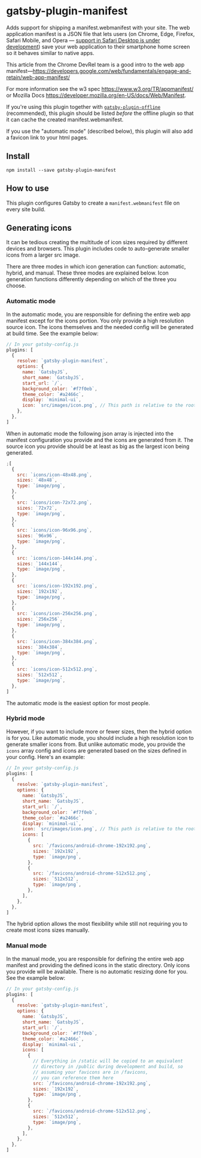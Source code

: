 # gatsby-plugin-manifest

Adds support for shipping a manifest.webmanifest with your site. The web application
manifest is a JSON file that lets users (on Chrome, Edge, Firefox, Safari Mobile, and Opera —
[support in Safari Desktop is under development](http://caniuse.com/#feat=web-app-manifest))
save your web application to their smartphone home screen so it behaves similar
to native apps.

This article from the Chrome DevRel team is a good intro to the web app
manifest—https://developers.google.com/web/fundamentals/engage-and-retain/web-app-manifest/

For more information see the w3 spec https://www.w3.org/TR/appmanifest/ or Mozilla Docs https://developer.mozilla.org/en-US/docs/Web/Manifest.

If you're using this plugin together with [`gatsby-plugin-offline`](https://www.gatsbyjs.org/packages/gatsby-plugin-offline) (recommended),
this plugin should be listed _before_ the offline plugin so that it can cache
the created manifest.webmanifest.

If you use the "automatic mode" (described below), this plugin will also add a favicon link to your html pages.

## Install

`npm install --save gatsby-plugin-manifest`

## How to use

This plugin configures Gatsby to create a `manifest.webmanifest` file on every site build.

## Generating icons

It can be tedious creating the multitude of icon sizes required by different devices and browsers. This plugin includes code to auto-generate smaller icons from a larger src image.

There are three modes in which icon generation can function: automatic, hybrid, and manual. These three modes are explained below. Icon generation functions differently depending on which of the three you choose.

### Automatic mode

In the automatic mode, you are responsible for defining the entire web app manifest except for the icons portion. You only provide a high resolution source icon. The icons themselves and the needed config will be generated at build time. See the example below:

```javascript
// In your gatsby-config.js
plugins: [
  {
    resolve: `gatsby-plugin-manifest`,
    options: {
      name: `GatsbyJS`,
      short_name: `GatsbyJS`,
      start_url: `/`,
      background_color: `#f7f0eb`,
      theme_color: `#a2466c`,
      display: `minimal-ui`,
      icon: `src/images/icon.png`, // This path is relative to the root of the site.
    },
  },
]
```

When in automatic mode the following json array is injected into the manifest configuration you provide and the icons are generated from it. The source icon you provide should be at least as big as the largest icon being generated.

```javascript
;[
  {
    src: `icons/icon-48x48.png`,
    sizes: `48x48`,
    type: `image/png`,
  },
  {
    src: `icons/icon-72x72.png`,
    sizes: `72x72`,
    type: `image/png`,
  },
  {
    src: `icons/icon-96x96.png`,
    sizes: `96x96`,
    type: `image/png`,
  },
  {
    src: `icons/icon-144x144.png`,
    sizes: `144x144`,
    type: `image/png`,
  },
  {
    src: `icons/icon-192x192.png`,
    sizes: `192x192`,
    type: `image/png`,
  },
  {
    src: `icons/icon-256x256.png`,
    sizes: `256x256`,
    type: `image/png`,
  },
  {
    src: `icons/icon-384x384.png`,
    sizes: `384x384`,
    type: `image/png`,
  },
  {
    src: `icons/icon-512x512.png`,
    sizes: `512x512`,
    type: `image/png`,
  },
]
```

The automatic mode is the easiest option for most people.

### Hybrid mode

However, if you want to include more or fewer sizes, then the hybrid option is for you. Like automatic mode, you should include a high resolution icon to generate smaller icons from. But unlike automatic mode, you provide the `icons` array config and icons are generated based on the sizes defined in your config. Here's an example:

```javascript
// In your gatsby-config.js
plugins: [
  {
    resolve: `gatsby-plugin-manifest`,
    options: {
      name: `GatsbyJS`,
      short_name: `GatsbyJS`,
      start_url: `/`,
      background_color: `#f7f0eb`,
      theme_color: `#a2466c`,
      display: `minimal-ui`,
      icon: `src/images/icon.png`, // This path is relative to the root of the site.
      icons: [
        {
          src: `/favicons/android-chrome-192x192.png`,
          sizes: `192x192`,
          type: `image/png`,
        },
        {
          src: `/favicons/android-chrome-512x512.png`,
          sizes: `512x512`,
          type: `image/png`,
        },
      ],
    },
  },
]
```

The hybrid option allows the most flexibility while still not requiring you to create most icons sizes manually.

### Manual mode

In the manual mode, you are responsible for defining the entire web app manifest and providing the defined icons in the static directory. Only icons you provide will be available. There is no automatic resizing done for you. See the example below:

```javascript
// In your gatsby-config.js
plugins: [
  {
    resolve: `gatsby-plugin-manifest`,
    options: {
      name: `GatsbyJS`,
      short_name: `GatsbyJS`,
      start_url: `/`,
      background_color: `#f7f0eb`,
      theme_color: `#a2466c`,
      display: `minimal-ui`,
      icons: [
        {
          // Everything in /static will be copied to an equivalent
          // directory in /public during development and build, so
          // assuming your favicons are in /favicons,
          // you can reference them here
          src: `/favicons/android-chrome-192x192.png`,
          sizes: `192x192`,
          type: `image/png`,
        },
        {
          src: `/favicons/android-chrome-512x512.png`,
          sizes: `512x512`,
          type: `image/png`,
        },
      ],
    },
  },
]
```
